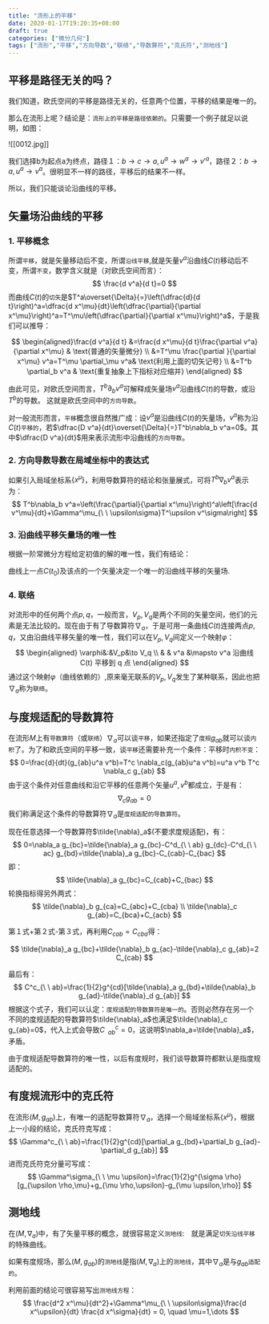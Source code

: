 ```yaml
---
title: "流形上的平移"
date: 2020-01-17T19:20:35+08:00
draft: true
categories: ["微分几何"]
tags: ["流形","平移","方向导数","联络","导数算符","克氏符","测地线"]
---
```



## 平移是路径无关的吗？


我们知道，欧氏空间的平移是路径无关的，任意两个位置，平移的结果是唯一的。

那么在流形上呢？结论是：`流形上的平移是路径依赖的`。只需要一个例子就足以说明，如图：

![[0012.jpg]]

<!--more-->

我们选择b为起点a为终点，路径１：$b\to c\to a, u^a\to w^a \to v'^a$，路径２：$b\to a, u^a\to v^a$。很明显不一样的路径，平移后的结果不一样。　

所以，我们只能谈论沿曲线的平移。

## 矢量场沿曲线的平移

### 1. 平移概念

所谓`平移`，就是矢量移动后不变，所谓`沿线平移`,就是矢量$v^a$沿曲线$C(t)$移动后不变，所谓`不变`，数学含义就是（对欧氏空间而言）：
$$
\frac{d v^a}{d t}=0
$$
而曲线$C(t)$的`切矢`是$T^a\overset{\Delta}{=}\left(\dfrac{d}{d t}\right)^a=\dfrac{d x^\mu}{dt}\left(\dfrac{\partial}{\partial x^\mu}\right)^a=T^\mu\left(\dfrac{\partial}{\partial x^\mu}\right)^a$，于是我们可以推导：

$$
\begin{aligned}\frac{d v^a}{d t} &=\frac{d x^\mu}{d t}\frac{\partial v^a}{\partial x^\mu} & \text{普通的矢量微分} \\ &=T^\mu \frac{\partial }{\partial x^\mu} v^a=T^\mu \partial_\mu v^a& \text{利用上面的切矢记号} \\ &=T^b \partial_b v^a & \text{重复抽象上下指标对应缩并} \end{aligned}
$$

由此可见，对欧氏空间而言，$T^b\partial_b v^a$可解释成矢量场$v^a$沿曲线$C(t)$的导数，或沿$T^b$的导数。  这就是欧氏空间中的`方向导数`。

对一般流形而言，`平移`概念很自然推广成：设$v^a$是沿曲线$C(t)$的矢量场，$v^a$称为沿$C(t)$`平移的`，若$\dfrac{D v^a}{dt}\overset{\Delta}{=}T^b\nabla_b v^a=0$。其中$\dfrac{D v^a}{dt}$用来表示流形中沿曲线的`方向导数`。

### 2. 方向导数导数在局域坐标中的表达式

如果引入局域坐标系$\{x^\mu\}$，利用导数算符的结论和张量展式，可将$T^b\nabla_b v^a$表示为：
$$
T^b\nabla_b v^a=\left(\frac{\partial}{\partial x^\mu}\right)^a\left[\frac{d v^\mu}{dt}+\Gamma^\mu_{\ \ \upsilon\sigma}T^\upsilon v^\sigma\right]
$$

### 3. 沿曲线平移矢量场的唯一性

根据一阶常微分方程给定初值的解的唯一性，我们有结论：

曲线上一点$C(t_0)$及该点的一个矢量决定一个唯一的沿曲线平移的矢量场.

### 4. 联络

对流形中的任何两个点$p,q$，一般而言，$V_p,V_q$是两个不同的矢量空间，他们的元素是无法比较的。现在由于有了导数算符$\nabla_a$，于是可用一条曲线$C(t)$连接两点$p,q$，又由沿曲线平移矢量的唯一性，我们可以在$V_p,V_q$间定义一个映射$\varphi$：
$$
\begin{aligned} \varphi&:&V_p&\to V_q \\ & &  v^a &\mapsto  v^a 沿曲线 C(t) 平移到 q 点 \end{aligned}
$$
通过这个映射$\varphi$（曲线依赖的）,原来毫无联系的$V_p,V_q$发生了某种联系，因此也把$\nabla_a$称为`联络`。

## 与度规适配的导数算符

在流形$M$上有`导数算符`（或`联络`）$\nabla_a$可以谈`平移`，如果还指定了`度规`$g_{ab}$就可以谈`内积`了。为了和欧氏空间的平移一致，谈`平移`还需要补充一个条件：平移时`内积不变`：
$$
0=\frac{d}{dt}(g_{ab}u^a v^b)=T^c \nabla_c(g_{ab}u^a v^b)=u^a v^b T^c \nabla_c g_{ab}
$$
由于这个条件对任意曲线和沿它平移的任意两个矢量$u^a,v^b$都成立，于是有：
$$
\nabla_c g_{ab}=0
$$
我们称满足这个条件的导数算符$\nabla_a$是`度规适配的导数算符`。

现在任意选择一个导数算符$\tilde{\nabla}_a$(不要求度规适配)，有：
$$
0=\nabla_a g_{bc}=\tilde{\nabla}_a g_{bc}-C^d_{\ \ ab} g_{dc}-C^d_{\ \ ac} g_{bd}=\tilde{\nabla}_a g_{bc}-C_{cab}-C_{bac}
$$
即：
$$
\tilde{\nabla}_a g_{bc}=C_{cab}+C_{bac}
$$
轮换指标得另外两式：
$$
\tilde{\nabla}_b g_{ca}=C_{abc}+C_{cba} \\ \tilde{\nabla}_c g_{ab}=C_{bca}+C_{acb}
$$

第１式+第２式-第３式，再利用$C_{cab}=C_{cba}$得：

$$
\tilde{\nabla}_a g_{bc}+\tilde{\nabla}_b g_{ac}-\tilde{\nabla}_c g_{ab}=2 C_{cab}
$$

最后有：
$$
C^c_{\ \ ab}=\frac{1}{2}g^{cd}[\tilde{\nabla}_a g_{bd}+\tilde{\nabla}_b g_{ad}-\tilde{\nabla}_d g_{ab}]
$$
根据这个式子，我们可以认定：`度规适配的导数算符是唯一的`。否则必然存在另一个不同的度规适配的导数算符$\tilde{\nabla}_a$也满足$\tilde{\nabla}_c g_{ab}=0$，代入上式会导致$C^c_{\ \ ab}=0$，这说明$\nabla_a=\tilde{\nabla}_a$，矛盾。

由于度规适配导数算符的唯一性，以后有度规时，我们谈导数算符都默认是指度规适配的。

## 有度规流形中的克氏符

在流形$(M,g_{ab})$上，有唯一的适配导数算符$\nabla_a$，选择一个局域坐标系$\{x^\mu\}$，根据上一小段的结论，克氏符克写成：
$$
\Gamma^c_{\ \ ab}=\frac{1}{2}g^{cd}[\partial_a g_{bd}+\partial_b g_{ad}-\partial_d g_{ab}]
$$
进而克氏符克分量可写成：
$$
\Gamma^\sigma_{\ \ \mu \upsilon}=\frac{1}{2}g^{\sigma \rho}[g_{\upsilon \rho,\mu}+g_{\mu \rho,\upsilon}-g_{\mu \upsilon,\rho}]
$$

## 测地线

在$(M,\nabla_a)$中，有了矢量平移的概念，就很容易定义`测地线`:　就是满足`切矢沿线平移`的特殊曲线。

如果有度规场，那么$(M,g_{ab})$的`测地线`是指$(M,\nabla_a)$上的`测地线`，其中$\nabla_a$是与$g_{ab}$`适配的`。

利用前面的结论可很容易写出`测地线方程`：
$$
\frac{d^2 x^\mu}{dt^2}+\Gamma^\mu_{\ \ \upsilon\sigma}\frac{d x^\upsilon}{dt} \frac{d x^\sigma}{dt} = 0, \quad \mu=1,\dots
$$















